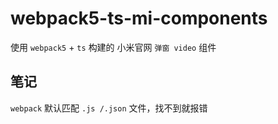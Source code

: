 # webpack5-ts-mi-components

使用 `webpack5` + `ts` 构建的 小米官网 `弹窗 video` 组件

## 笔记

`webpack` 默认匹配 `.js /.json` 文件，找不到就报错
